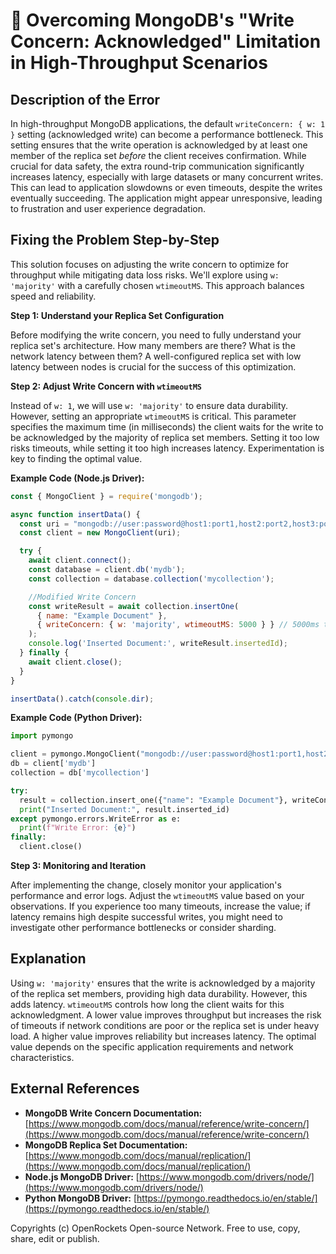 # 🐞 Overcoming MongoDB's "Write Concern: Acknowledged" Limitation in High-Throughput Scenarios


## Description of the Error

In high-throughput MongoDB applications, the default `writeConcern: { w: 1 }` setting (acknowledged write) can become a performance bottleneck.  This setting ensures that the write operation is acknowledged by at least one member of the replica set *before* the client receives confirmation.  While crucial for data safety,  the extra round-trip communication significantly increases latency, especially with large datasets or many concurrent writes.  This can lead to application slowdowns or even timeouts, despite the writes eventually succeeding.  The application might appear unresponsive, leading to frustration and user experience degradation.


## Fixing the Problem Step-by-Step

This solution focuses on adjusting the write concern to optimize for throughput while mitigating data loss risks. We'll explore using `w: 'majority'` with a carefully chosen `wtimeoutMS`.  This approach balances speed and reliability.

**Step 1: Understand your Replica Set Configuration**

Before modifying the write concern, you need to fully understand your replica set's architecture. How many members are there? What is the network latency between them?  A well-configured replica set with low latency between nodes is crucial for the success of this optimization.

**Step 2: Adjust Write Concern with `wtimeoutMS`**

Instead of `w: 1`, we will use `w: 'majority'` to ensure data durability. However, setting an appropriate `wtimeoutMS` is critical.  This parameter specifies the maximum time (in milliseconds) the client waits for the write to be acknowledged by the majority of replica set members.  Setting it too low risks timeouts, while setting it too high increases latency.  Experimentation is key to finding the optimal value.

**Example Code (Node.js Driver):**

```javascript
const { MongoClient } = require('mongodb');

async function insertData() {
  const uri = "mongodb://user:password@host1:port1,host2:port2,host3:port3/?replicaSet=myReplicaSet"; //Replace with your connection string
  const client = new MongoClient(uri);

  try {
    await client.connect();
    const database = client.db('mydb');
    const collection = database.collection('mycollection');

    //Modified Write Concern
    const writeResult = await collection.insertOne(
      { name: "Example Document" },
      { writeConcern: { w: 'majority', wtimeoutMS: 5000 } } // 5000ms timeout
    );
    console.log('Inserted Document:', writeResult.insertedId);
  } finally {
    await client.close();
  }
}

insertData().catch(console.dir);
```

**Example Code (Python Driver):**

```python
import pymongo

client = pymongo.MongoClient("mongodb://user:password@host1:port1,host2:port2,host3:port3/?replicaSet=myReplicaSet") #Replace with your connection string
db = client['mydb']
collection = db['mycollection']

try:
  result = collection.insert_one({"name": "Example Document"}, writeConcern={'w': 'majority', 'wtimeoutMS': 5000}) #5000ms timeout
  print("Inserted Document:", result.inserted_id)
except pymongo.errors.WriteError as e:
  print(f"Write Error: {e}")
finally:
  client.close()
```


**Step 3: Monitoring and Iteration**

After implementing the change, closely monitor your application's performance and error logs.  Adjust the `wtimeoutMS` value based on your observations.  If you experience too many timeouts, increase the value; if latency remains high despite successful writes, you might need to investigate other performance bottlenecks or consider sharding.


## Explanation

Using `w: 'majority'` ensures that the write is acknowledged by a majority of the replica set members, providing high data durability. However, this adds latency.  `wtimeoutMS` controls how long the client waits for this acknowledgment.  A lower value improves throughput but increases the risk of timeouts if network conditions are poor or the replica set is under heavy load. A higher value improves reliability but increases latency.  The optimal value depends on the specific application requirements and network characteristics.


## External References

* **MongoDB Write Concern Documentation:** [https://www.mongodb.com/docs/manual/reference/write-concern/](https://www.mongodb.com/docs/manual/reference/write-concern/)
* **MongoDB Replica Set Documentation:** [https://www.mongodb.com/docs/manual/replication/](https://www.mongodb.com/docs/manual/replication/)
* **Node.js MongoDB Driver:** [https://www.mongodb.com/drivers/node/](https://www.mongodb.com/drivers/node/)
* **Python MongoDB Driver:** [https://pymongo.readthedocs.io/en/stable/](https://pymongo.readthedocs.io/en/stable/)


Copyrights (c) OpenRockets Open-source Network. Free to use, copy, share, edit or publish.

